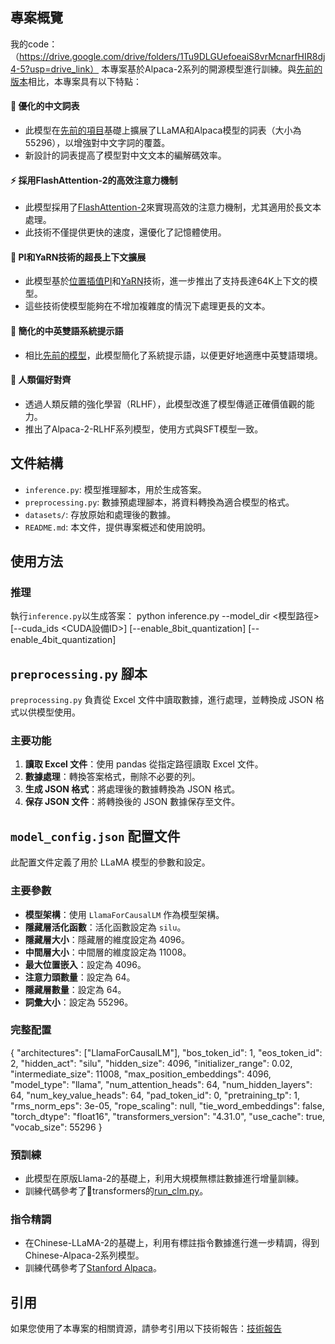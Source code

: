 ## 專案概覽
我的code：（https://drive.google.com/drive/folders/1Tu9DLGUefoeaiS8vrMcnarfHIR8dj4-5?usp=drive_link）
本專案基於Alpaca-2系列的開源模型進行訓練。與[先前的版本](https://github.com/ymcui/Chinese-LLaMA-Alpaca)相比，本專案具有以下特點：

#### 📖 優化的中文詞表

- 此模型在[先前的項目](https://github.com/ymcui/Chinese-LLaMA-Alpaca)基礎上擴展了LLaMA和Alpaca模型的詞表（大小為55296），以增強對中文字詞的覆蓋。
- 新設計的詞表提高了模型對中文文本的編解碼效率。

#### ⚡ 採用FlashAttention-2的高效注意力機制

- 此模型採用了[FlashAttention-2](https://github.com/Dao-AILab/flash-attention)來實現高效的注意力機制，尤其適用於長文本處理。
- 此技術不僅提供更快的速度，還優化了記憶體使用。

#### 🚄 PI和YaRN技術的超長上下文擴展

- 此模型基於[位置插值PI](https://arxiv.org/abs/2306.15595)和[YaRN](https://arxiv.org/abs/2309.00071)技術，進一步推出了支持長達64K上下文的模型。
- 這些技術使模型能夠在不增加複雜度的情況下處理更長的文本。

#### 🤖 簡化的中英雙語系統提示語

- 相比[先前的模型](https://github.com/ymcui/Chinese-LLaMA-Alpaca)，此模型簡化了系統提示語，以便更好地適應中英雙語環境。

#### 👮 人類偏好對齊

- 透過人類反饋的強化學習（RLHF），此模型改進了模型傳遞正確價值觀的能力。
- 推出了Alpaca-2-RLHF系列模型，使用方式與SFT模型一致。

## 文件結構

- `inference.py`: 模型推理腳本，用於生成答案。
- `preprocessing.py`: 數據預處理腳本，將資料轉換為適合模型的格式。
- `datasets/`: 存放原始和處理後的數據。
- `README.md`: 本文件，提供專案概述和使用說明。

## 使用方法

### 推理

執行`inference.py`以生成答案：
python inference.py --model_dir <模型路徑> [--cuda_ids <CUDA設備ID>] [--enable_8bit_quantization] [--enable_4bit_quantization]

## `preprocessing.py` 腳本

`preprocessing.py` 負責從 Excel 文件中讀取數據，進行處理，並轉換成 JSON 格式以供模型使用。

### 主要功能

1. **讀取 Excel 文件**：使用 pandas 從指定路徑讀取 Excel 文件。
2. **數據處理**：轉換答案格式，刪除不必要的列。
3. **生成 JSON 格式**：將處理後的數據轉換為 JSON 格式。
4. **保存 JSON 文件**：將轉換後的 JSON 數據保存至文件。
## `model_config.json` 配置文件

此配置文件定義了用於 LLaMA 模型的參數和設定。

### 主要參數

- **模型架構**：使用 `LlamaForCausalLM` 作為模型架構。
- **隱藏層活化函數**：活化函數設定為 `silu`。
- **隱藏層大小**：隱藏層的維度設定為 4096。
- **中間層大小**：中間層的維度設定為 11008。
- **最大位置嵌入**：設定為 4096。
- **注意力頭數量**：設定為 64。
- **隱藏層數量**：設定為 64。
- **詞彙大小**：設定為 55296。

### 完整配置


{
  "architectures": ["LlamaForCausalLM"],
  "bos_token_id": 1,
  "eos_token_id": 2,
  "hidden_act": "silu",
  "hidden_size": 4096,
  "initializer_range": 0.02,
  "intermediate_size": 11008,
  "max_position_embeddings": 4096,
  "model_type": "llama",
  "num_attention_heads": 64,
  "num_hidden_layers": 64,
  "num_key_value_heads": 64,
  "pad_token_id": 0,
  "pretraining_tp": 1,
  "rms_norm_eps": 3e-05,
  "rope_scaling": null,
  "tie_word_embeddings": false,
  "torch_dtype": "float16",
  "transformers_version": "4.31.0",
  "use_cache": true,
  "vocab_size": 55296
}
### 預訓練

- 此模型在原版Llama-2的基礎上，利用大規模無標註數據進行增量訓練。
- 訓練代碼參考了🤗transformers的[run_clm.py](https://github.com/huggingface/transformers/blob/main/examples/pytorch/language-modeling/run_clm.py)。

### 指令精調

- 在Chinese-LLaMA-2的基礎上，利用有標註指令數據進行進一步精調，得到Chinese-Alpaca-2系列模型。
- 訓練代碼參考了[Stanford Alpaca](https://github.com/tatsu-lab/stanford_alpaca)。

## 引用

如果您使用了本專案的相關資源，請參考引用以下技術報告：[技術報告](https://arxiv.org/abs/2304.08177)
